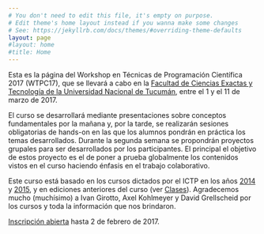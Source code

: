 ```yaml
---
# You don't need to edit this file, it's empty on purpose.
# Edit theme's home layout instead if you wanna make some changes
# See: https://jekyllrb.com/docs/themes/#overriding-theme-defaults
layout: page 
#layout: home
#title: Home
---
```


Esta es la página del Workshop en Técnicas de Programación Científica
2017 (WTPC17), que se llevará a cabo en la [Facultad de Ciencias
Exactas y Tecnología de la Universidad Nacional de
Tucumán](https://www.google.com.ar/maps/place/Facultad+de+Ciencias+Exactas+y+Tecnolog%C3%ADa/@-26.843308,-65.2311447,17z/data=!3m1!4b1!4m5!3m4!1s0x94225c7983543a9b:0xec64abca96a3dba0!8m2!3d-26.843308!4d-65.228956),
entre el 1 y el 11 de marzo de 2017.

El curso se desarrollará mediante presentaciones sobre conceptos
fundamentales por la mañana y, por la tarde, se realizarán sesiones
obligatorias de hands-on en las que los alumnos pondrán en práctica
los temas desarrollados. Durante la segunda semana se propondrán
proyectos grupales para ser desarrollados por los participantes. El
principal el objetivo de estos proyecto es el de poner a prueba
globalmente los contenidos vistos en el curso haciendo énfasis en el
trabajo colaborativo.

Este curso está basado en los cursos dictados por el ICTP en los años
[2014](http://indico.ictp.it/event/a13190) y
[2015](http://indico.ictp.it/event/a14258/), y en ediciones anteriores
del curso (ver [Clases](/clases/)). Agradecemos mucho (muchísimo) a
Ivan Girotto, Axel Kohlmeyer y David Grellscheid por los cursos y toda
la información que nos brindaron.

[Inscripción abierta](/registrarse/) hasta 2 de febrero de 2017.
